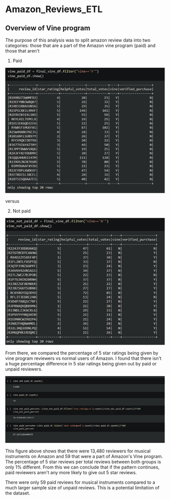 # Amazon_Reviews_ETL

## Overview of Vine program
The purpose of this analysis was to split amazon review data into two categories: those that are a part of the Amazon vine program (paid) and those that aren't

1. Paid

![](https://github.com/JosieBoyer/Amazon_Reviews_ETL/blob/main/paid.PNG) 

versus 

2. Not paid

![](https://github.com/JosieBoyer/Amazon_Reviews_ETL/blob/main/notpaid.PNG)

From there, we compared the percentage of 5 star ratings being given by vine program reviewers vs normal users of Amazon. I found that there isn't a huge percentage difference in 5 star ratings being given out by paid or unpaid reviewers.

![](https://github.com/JosieBoyer/Amazon_Reviews_ETL/blob/main/percents.PNG)

This figure above shows that there were 13,480 reviewers for musical instruments on Amazon and 59 that were a part of Amazon's Vine program. The percentage of 5 star reviews per total reviews between both groups is only 1% different. From this we can conclude that if the pattern continues, paid reviewers aren't any more likely to give out 5 star reviews. 

There were only 59 paid reviews for musical instruments compared to a much larger sample size of unpaid reviews. This is a potential limitation of the dataset.
